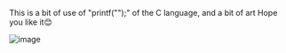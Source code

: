 This is a bit of use of "printf("");" of the C language, and a bit of art
Hope you like it😊

![image](https://github.com/AlexandreSantaAnnaSilva/Calvin/assets/112100416/5074a82a-e2cf-496b-bacd-97b591f806b6)
